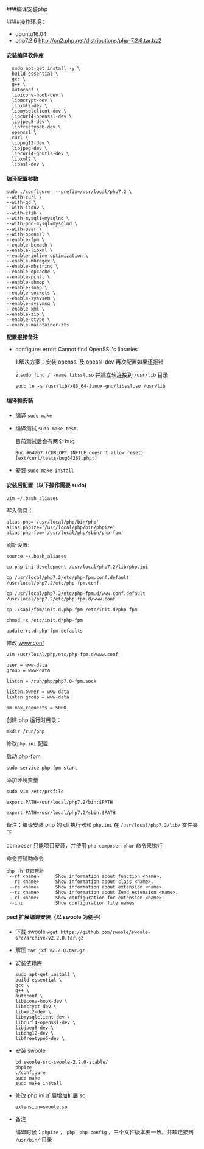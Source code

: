 ###编译安装php

####操作环境：

* ubuntu16.04
* php7.2.6 http://cn2.php.net/distributions/php-7.2.6.tar.bz2

#### 安装编译软件库

```
  sudo apt-get install -y \
  build-essential \
  gcc \
  g++ \
  autoconf \
  libiconv-hook-dev \
  libmcrypt-dev \
  libxml2-dev \
  libmysqlclient-dev \
  libcurl4-openssl-dev \
  libjpeg8-dev \
  libfreetype6-dev \
  openssl \
  curl \
  libpng12-dev \
  libjpeg-dev \
  libcurl4-gnutls-dev \
  libxml2 \
  libssl-dev \
```

#### 编译配置参数

```
sudo ./configure  --prefix=/usr/local/php7.2 \
--with-curl \
--with-gd \
--with-iconv \
--with-zlib \
--with-mysqli=mysqlnd \
--with-pdo-mysql=mysqlnd \
--with-pear \
--with-openssl \
--enable-fpm \
--enable-bcmath \
--enable-libxml \
--enable-inline-optimization \
--enable-mbregex \
--enable-mbstring \
--enable-opcache \
--enable-pcntl \
--enable-shmop \
--enable-soap \
--enable-sockets \
--enable-sysvsem \
--enable-sysvmsg \
--enable-xml \
--enable-zip \
--enable-ctype \
--enable-maintainer-zts
```

**配置报错备注**

* configure: error: Cannot find OpenSSL's libraries

  1.解决方案：安装 openssl 及 opessl-dev 再次配置如果还报错

  2.`sudo find / -name libssl.so` 并建立软连接到 `/usr/lib` 目录

  `sudo ln -s /usr/lib/x86_64-linux-gnu/libssl.so /usr/lib`

#### 编译和安装

* 编译 `sudo make`

* 编译测试 `sudo make test`

  目前测试后会有两个 bug 

  `Bug #64267 (CURLOPT_INFILE doesn't allow reset) [ext/curl/tests/bug64267.phpt]`

* 安装 `sudo make install`

#### 安装后配置（以下操作需要 sudo)

`vim ~/.bash_aliases`

写入信息：

```
alias php='/usr/local/php/bin/php'
alias phpize='/usr/local/php/bin/phpize'
alias php-fpm='/usr/local/php/sbin/php-fpm'
```

刷新设置:

`source ~/.bash_aliases`

```
cp php.ini-development /usr/local/php7.2/lib/php.ini

cp /usr/local/php7.2/etc/php-fpm.conf.default /usr/local/php7.2/etc/php-fpm.conf
 
cp /usr/local/php7.2/etc/php-fpm.d/www.conf.default /usr/local/php7.2/etc/php-fpm.d/www.conf
 
cp ./sapi/fpm/init.d.php-fpm /etc/init.d/php-fpm
 
chmod +x /etc/init.d/php-fpm
 
update-rc.d php-fpm defaults
```

修改 www.conf

`vim /usr/local/php/etc/php-fpm.d/www.conf`

```
user = www-data
group = www-data
 
listen = /run/php/php7.0-fpm.sock
 
listen.owner = www-data
listen.group = www-data
 
pm.max_requests = 5000
```

创建 php 运行时目录：

`mkdir /run/php`

修改`php.ini` 配置

启动 php-fpm

`sudo service php-fpm start`

添加环境变量

`sudo vim /etc/profile`

`export PATH=/usr/local/php7.2/bin:$PATH`

`export PATH=/usr/local/php7.2/sbin:$PATH`

备注：编译安装 php 的 cli 执行器和 `php.ini` 在 `/usr/local/php7.2/lib/` 文件夹下

composer 只能项目安装，并使用 `php composer.phar` 命令来执行

命令行辅助命令

```
php -h 获取帮助
 --rf <name>      Show information about function <name>.
 --rc <name>      Show information about class <name>.
 --re <name>      Show information about extension <name>.
 --rz <name>      Show information about Zend extension <name>.
 --ri <name>      Show configuration for extension <name>.
 --ini            Show configuration file names
```

#### pecl 扩展编译安装（以 swoole 为例子）

* 下载 swoole `wget https://github.com/swoole/swoole-src/archive/v2.2.0.tar.gz`

* 解压 `tar jxf v2.2.0.tar.gz` 

* 安装依赖库

  ```
  sudo apt-get install \
  build-essential \
  gcc \
  g++ \
  autoconf \
  libiconv-hook-dev \
  libmcrypt-dev \
  libxml2-dev \
  libmysqlclient-dev \
  libcurl4-openssl-dev \
  libjpeg8-dev \
  libpng12-dev \
  libfreetype6-dev \
  ```

* 安装 swoole

  ```
  cd swoole-src-swoole-2.2.0-stable/
  phpize
  ./configure
  sudo make
  sudo make install
  ```

* 修改 php.ini 扩展增加扩展 so

  `extension=swoole.so`

* 备注

  编译时候：`phpize` ， `php` , `php-config` ，三个文件版本要一致。并软连接到 `/usr/bin/` 目录

